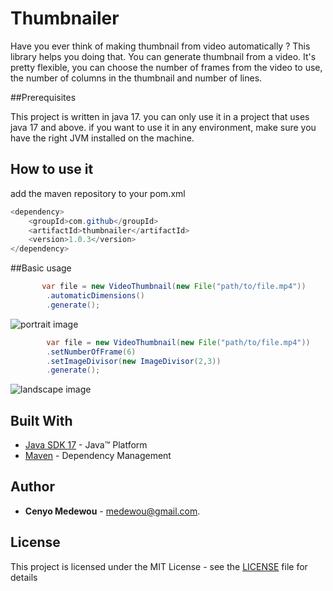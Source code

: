 # Thumbnailer

Have you ever think of making thumbnail from video automatically ?
This library helps you doing that. 
You can generate thumbnail from a video. It's pretty flexible, you can choose the number of frames from the video to use, the number of columns in the thumbnail and number of lines.

##Prerequisites

This project is written in java 17. you can only use it in a project that uses java 17 and above.
if you want to use it in any environment, make sure you have the right JVM installed on the machine.


## How to use it

add the maven repository to your pom.xml

```java
<dependency>
    <groupId>com.github</groupId>
    <artifactId>thumbnailer</artifactId>
    <version>1.0.3</version>
</dependency>
```

##Basic usage


```java
       var file = new VideoThumbnail(new File("path/to/file.mp4"))
        .automaticDimensions()
        .generate();
```

![portrait image](https://user-images.githubusercontent.com/7427658/170223265-11c9eb0b-cb7c-4d83-88e3-8e1562596116.jpeg)

```java
        var file = new VideoThumbnail(new File("path/to/file.mp4"))
        .setNumberOfFrame(6)
        .setImageDivisor(new ImageDivisor(2,3))
        .generate();
```

![landscape image](https://user-images.githubusercontent.com/7427658/170223366-01481deb-21c8-4a0a-870a-0b66f15d00a7.jpeg)

## Built With
* [Java SDK 17](https://www.oracle.com/technetwork/java/javase/downloads/jdk17-downloads-2133151.html) -  Java™ Platform
* [Maven](https://maven.apache.org/) - Dependency Management

## Author
* **Cenyo Medewou** - [medewou@gmail.com](mailto:medewou@gmail.com).

## License
This project is licensed under the MIT License - see the [LICENSE](LICENSE) file for details                                                                        

